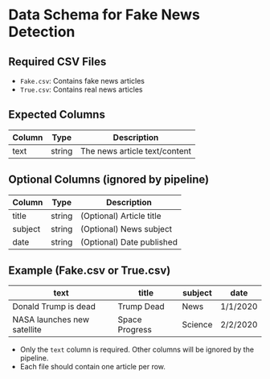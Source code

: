 # Data Schema for Fake News Detection

## Required CSV Files
- `Fake.csv`: Contains fake news articles
- `True.csv`: Contains real news articles

## Expected Columns
| Column | Type   | Description                  |
|--------|--------|------------------------------|
| text   | string | The news article text/content |

## Optional Columns (ignored by pipeline)
| Column   | Type   | Description                |
|----------|--------|----------------------------|
| title    | string | (Optional) Article title   |
| subject  | string | (Optional) News subject    |
| date     | string | (Optional) Date published  |

## Example (Fake.csv or True.csv)
| text                        | title           | subject | date       |
|-----------------------------|-----------------|---------|------------|
| Donald Trump is dead        | Trump Dead      | News    | 1/1/2020   |
| NASA launches new satellite | Space Progress  | Science | 2/2/2020   |

- Only the `text` column is required. Other columns will be ignored by the pipeline.
- Each file should contain one article per row. 